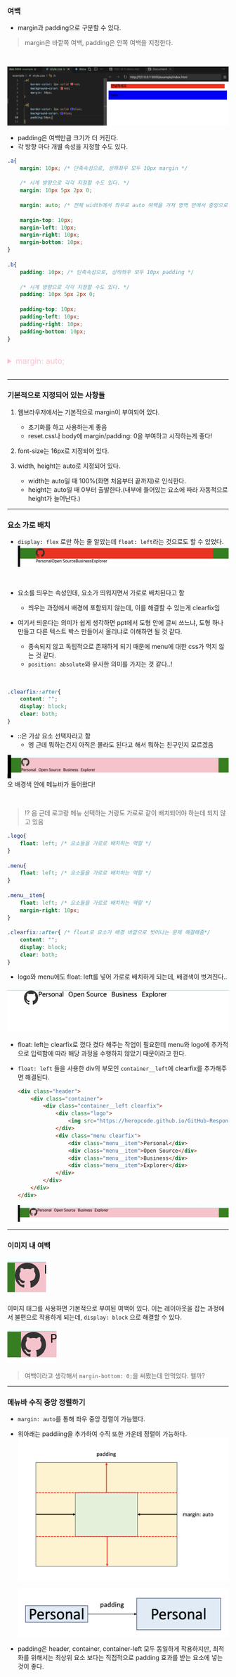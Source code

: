 ### 여백
- margin과 padding으로 구분할 수 있다.

> margin은 바깥쪽 여백, padding은 안쪽 여백을 지정한다.

<br>


![](./img/margin_padding.png)

- padding은 여백만큼 크기가 더 커진다.
- 각 방향 마다 개별 속성을 지정할 수도 있다.

```css
.a{
    margin: 10px; /* 단축속성으로, 상하좌우 모두 10px margin */

    /* 시계 방향으로 각각 지정할 수도 있다. */
    margin: 10px 5px 2px 0;

    margin: auto; /* 전체 width에서 좌우로 auto 여백을 가져 영역 안에서 중앙으로 몰아준다.  */

    margin-top: 10px; 
    margin-left: 10px; 
    margin-right: 10px; 
    margin-bottom: 10px; 
}

.b{
    padding: 10px; /* 단축속성으로, 상하좌우 모두 10px padding */

    /* 시계 방향으로 각각 지정할 수도 있다. */
    padding: 10px 5px 2px 0;

    padding-top: 10px;
    padding-left: 10px;
    padding-right: 10px;
    padding-bottom: 10px;
}
```

<br>


<details> 
<summary style="font-size:18px; color:pink;">margin: auto;</summary>


<div markdown="1">

```html
 <div class="header">
    <div class="container">
        <div class="container__left">
            <div class="logo">
                <img src="https://heropcode.github.io/GitHub-Responsive/img/logo.svg" alt="Github Logo">
            </div>
            <div class="menu">
                <div class="menu__item">Personal</div>
                <div class="menu__item">Open Source</div>
                <div class="menu__item">Business</div>
                <div class="menu__item">Explorer</div>
            </div>
        </div>
    </div>
</div>
```

```css
body{
    margin: 0;
    padding: 0;
}

.header{
    background-color: green;
}

.container{
    width: 980px;
    background-color: red;
    margin: auto;
}
```

<br>

#### result
![](./img/margin_auto.png)

</details>

<br>

---
### 기본적으로 지정되어 있는 사항들
1. 웹브라우저에서는 기본적으로 margin이 부여되어 있다.
    - 초기화를 하고 사용하는게 좋음
    - reset.css나 body에 margin/padding: 0을 부여하고 시작하는게 좋다!

2. font-size는 16px로 지정되어 있다.

3. width, height는 auto로 지정되어 있다.
    - width는 auto일 때 100%(화면 처음부터 끝까지)로 인식한다.
    - height는 auto일 때 0부터 출발한다.(내부에 들어있는 요소에 따라 자동적으로 height가 늘어난다.)

---
### 요소 가로 배치
- `display: flex` 로만 하는 줄 알았는데 `float: left`라는 것으로도 할 수 있었다.
![](./img/float_left.png)

<br>

- 요소를 띄우는 속성인데, 요소가 띄워지면서 가로로 배치된다고 함
    - 띄우는 과정에서 배경에 포함되지 않는데, 이를 해결할 수 있는게 clearfix임

- 여기서 띄운다는 의미가 쉽게 생각하면 ppt에서 도형 안에 글씨 쓰느냐, 도형 하나 만들고 다른 텍스트 박스 만들어서 올리냐로 이해하면 될 것 같다.
    - 종속되지 않고 독립적으로 존재하게 되기 때문에 menu에 대한 css가 먹지 않는 것 같다.
    - `position: absolute`와 유사한 의미를 가지는 것 같다..!

<br>

```css
.clearfix::after{
    content: "";
    display: block;
    clear: both;
}
```
- ::은 가상 요소 선택자라고 함
    - 엥 근데 뭐하는건지 아직은 몰라도 된다고 해서 뭐하는 친구인지 모르겠음

![](./img/clearfix.png)
오 배경색 안에 메뉴바가 들어왔다!

<br>

> ⁉️ 음 근데 로고랑 메뉴 선택하는 거랑도 가로로 같이 배치되어야 하는데 되지 않고 있음

```css
.logo{
    float: left; /* 요소들을 가로로 배치하는 역할 */
}

.menu{
    float: left; /* 요소들을 가로로 배치하는 역할 */
}

.menu__item{
    float: left; /* 요소들을 가로로 배치하는 역할 */
    margin-right: 10px;
}

.clearfix::after{ /* float로 요소가 배경 바깥으로 벗어나는 문제 해결해줌*/
    content: "";
    display: block;
    clear: both;
}
```
- logo와 menu에도 float: left를 넣어 가로로 배치하게 되는데, 배경색이 벗겨진다..

![](./img/float_error.png)

- float: left는 clearfix로 껐다 켰다 해주는 작업이 필요한데 menu와 logo에 추가적으로 입력함에 따라 해당 과정을 수행하지 않았기 때문이라고 한다.
- `float: left` 들을 사용한 div의 부모인 `container__left`에 clearfix를 추가해주면 해결된다.

    ```html
    <div class="header">
        <div class="container">
            <div class="container__left clearfix">
                <div class="logo">
                    <img src="https://heropcode.github.io/GitHub-Responsive/img/logo.svg" alt="Github Logo">
                </div>
                <div class="menu clearfix">
                    <div class="menu__item">Personal</div>
                    <div class="menu__item">Open Source</div>
                    <div class="menu__item">Business</div>
                    <div class="menu__item">Explorer</div>
                </div>
            </div>
        </div>
    </div>
    ```

    ![](./img/float_clearfix.png)

---
### 이미지 내 여백
![](./img/logo_margin.png)

이미지 태그를 사용하면 기본적으로 부여된 여백이 있다. 이는 레이아웃을 잡는 과정에서 불편으로 작용하게 되는데, `display: block` 으로 해결할 수 있다.

![](./img/logo_block.png)

> 여백이라고 생각해서 `margin-bottom: 0;`을 써봤는데 안먹었다. 왤까?

---
### 메뉴바 수직 중앙 정렬하기
- `margin: auto`를 통해 좌우 중앙 정렬이 가능했다.
- 위아래는 paddiing을 추가하여 수직 또한 가운데 정렬이 가능하다.
    ![](./img/margin_padding_img.png)

    ![](./img/padding.png)

- padding은 header, container, container-left 모두 동일하게 작용하지만, 최적화를 위해서는 최상위 요소 보다는 직접적으로 padding 효과를 받는 요소에 넣는 것이 좋다.
